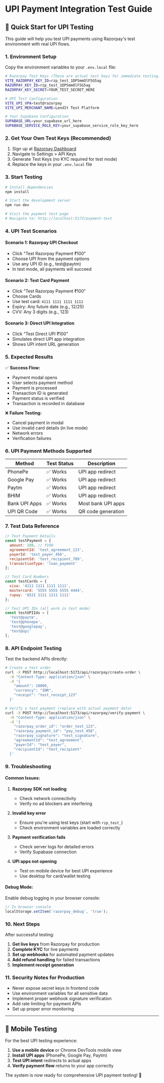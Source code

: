# UPI Payment Integration Test Guide

## 🚀 Quick Start for UPI Testing

This guide will help you test UPI payments using Razorpay's test environment with real UPI flows.

### 1. Environment Setup

Copy the environment variables to your `.env.local` file:

```bash
# Razorpay Test Keys (These are actual test keys for immediate testing)
VITE_RAZORPAY_KEY_ID=rzp_test_1DP5mmOlF5G5ag
RAZORPAY_KEY_ID=rzp_test_1DP5mmOlF5G5ag
RAZORPAY_KEY_SECRET=YOUR_TEST_SECRET_HERE

# UPI Test Configuration
VITE_UPI_VPA=test@razorpay
VITE_UPI_MERCHANT_NAME=LendIt Test Platform

# Your Supabase Configuration
SUPABASE_URL=your_supabase_url_here
SUPABASE_SERVICE_ROLE_KEY=your_supabase_service_role_key_here
```

### 2. Get Your Own Test Keys (Recommended)

1. Sign up at [Razorpay Dashboard](https://dashboard.razorpay.com)
2. Navigate to Settings > API Keys
3. Generate Test Keys (no KYC required for test mode)
4. Replace the keys in your `.env.local` file

### 3. Start Testing

```bash
# Install dependencies
npm install

# Start the development server
npm run dev

# Visit the payment test page
# Navigate to: http://localhost:5173/payment-test
```

### 4. UPI Test Scenarios

#### Scenario 1: Razorpay UPI Checkout
- Click "Test Razorpay Payment ₹100"
- Choose UPI from the payment options
- Use any UPI ID (e.g., test@paytm)
- In test mode, all payments will succeed

#### Scenario 2: Test Card Payment
- Click "Test Razorpay Payment ₹100"
- Choose Cards
- Use test card: `4111 1111 1111 1111`
- Expiry: Any future date (e.g., 12/25)
- CVV: Any 3 digits (e.g., 123)

#### Scenario 3: Direct UPI Integration
- Click "Test Direct UPI ₹100"
- Simulates direct UPI app integration
- Shows UPI intent URL generation

### 5. Expected Results

✅ **Success Flow:**
- Payment modal opens
- User selects payment method
- Payment is processed
- Transaction ID is generated
- Payment status is verified
- Transaction is recorded in database

❌ **Failure Testing:**
- Cancel payment in modal
- Use invalid card details (in live mode)
- Network errors
- Verification failures

### 6. UPI Payment Methods Supported

| Method | Test Status | Description |
|--------|-------------|-------------|
| PhonePe | ✅ Works | UPI app redirect |
| Google Pay | ✅ Works | UPI app redirect |
| Paytm | ✅ Works | UPI app redirect |
| BHIM | ✅ Works | UPI app redirect |
| Bank UPI Apps | ✅ Works | Most bank UPI apps |
| UPI QR Code | ✅ Works | QR code generation |

### 7. Test Data Reference

```javascript
// Test Payment Details
const testPayment = {
  amount: 100, // ₹100
  agreementId: 'test_agreement_123',
  payerId: 'test_payer_456',
  recipientId: 'test_recipient_789',
  transactionType: 'loan_payment'
};

// Test Card Numbers
const testCards = {
  visa: '4111 1111 1111 1111',
  mastercard: '5555 5555 5555 4444',
  rupay: '6521 1111 1111 1111'
};

// Test UPI IDs (all work in test mode)
const testUPIIds = [
  'test@paytm',
  'test@phonepe',
  'test@googlepay',
  'test@upi'
];
```

### 8. API Endpoint Testing

Test the backend APIs directly:

```bash
# Create a test order
curl -X POST http://localhost:5173/api/razorpay/create-order \
  -H "Content-Type: application/json" \
  -d '{
    "amount": 10000,
    "currency": "INR",
    "receipt": "test_receipt_123"
  }'

# Verify a test payment (replace with actual payment data)
curl -X POST http://localhost:5173/api/razorpay/verify-payment \
  -H "Content-Type: application/json" \
  -d '{
    "razorpay_order_id": "order_test_123",
    "razorpay_payment_id": "pay_test_456",
    "razorpay_signature": "test_signature",
    "agreementId": "test_agreement",
    "payerId": "test_payer",
    "recipientId": "test_recipient"
  }'
```

### 9. Troubleshooting

#### Common Issues:

1. **Razorpay SDK not loading**
   - Check network connectivity
   - Verify no ad blockers are interfering

2. **Invalid key error**
   - Ensure you're using test keys (start with `rzp_test_`)
   - Check environment variables are loaded correctly

3. **Payment verification fails**
   - Check server logs for detailed errors
   - Verify Supabase connection

4. **UPI apps not opening**
   - Test on mobile device for best UPI experience
   - Use desktop for card/wallet testing

#### Debug Mode:

Enable debug logging in your browser console:

```javascript
// In browser console
localStorage.setItem('razorpay_debug', 'true');
```

### 10. Next Steps

After successful testing:

1. **Get live keys** from Razorpay for production
2. **Complete KYC** for live payments
3. **Set up webhooks** for automated payment updates
4. **Add refund handling** for failed transactions
5. **Implement receipt generation**

### 11. Security Notes for Production

- Never expose secret keys in frontend code
- Use environment variables for all sensitive data
- Implement proper webhook signature verification
- Add rate limiting for payment APIs
- Set up proper error monitoring

---

## 📱 Mobile Testing

For the best UPI testing experience:

1. **Use a mobile device** or Chrome DevTools mobile view
2. **Install UPI apps** (PhonePe, Google Pay, Paytm)
3. **Test UPI intent** redirects to actual apps
4. **Verify payment flow** returns to your app correctly

The system is now ready for comprehensive UPI payment testing! 🎉
